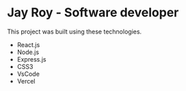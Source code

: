 # Jay Roy - Software developer 

This project was built using these technologies.

- React.js
- Node.js
- Express.js
- CSS3
- VsCode
- Vercel
